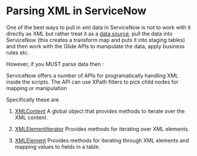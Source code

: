 # Parsing XML in ServiceNow

One of the best ways to pull in xml data in ServiceNow is not to work with it directly as XML but rather treat it as a [data source](#), pull the data into ServiceNow (this creates a transform map and puts it into staging tables) and then work with the Glide APIs to manipulate the data, apply business rules etc.

However, if you MUST parse data then : 

ServiceNow offers a number of APIs for programatically handling XML inside the scripts. The API can use XPath filters to pick child nodes for mapping or manipulation

Specifically these are 

1. [XMLContent](https://docs.servicenow.com/bundle/jakarta-servicenow-platform/page/administer/edge-encryption/concept/c_XMLContentAPI.html)
A global object that provides methods to iterate over the XML content.

2. [XMLElementIterator](https://docs.servicenow.com/bundle/jakarta-servicenow-platform/page/administer/edge-encryption/concept/c_XMLElementIteratorAPI.html)
Provides methods for iterating over XML elements.

3. [XMLElement](https://docs.servicenow.com/bundle/jakarta-servicenow-platform/page/administer/edge-encryption/concept/c_XMLElementAPI.html)
Provides methods for iterating through XML elements and mapping values to fields in a table.
